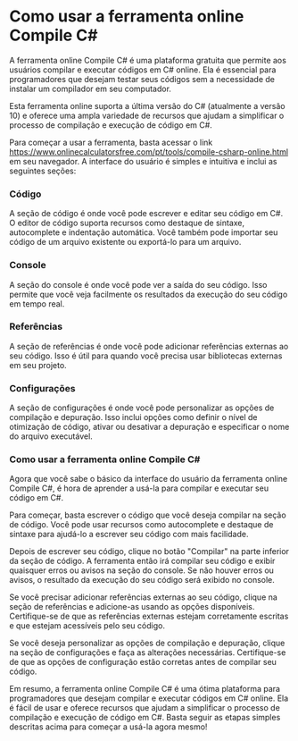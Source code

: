 Como usar a ferramenta online Compile C#
========================================

A ferramenta online Compile C# é uma plataforma gratuita que permite aos usuários compilar e executar códigos em C# online. Ela é essencial para programadores que desejam testar seus códigos sem a necessidade de instalar um compilador em seu computador.

Esta ferramenta online suporta a última versão do C# (atualmente a versão 10) e oferece uma ampla variedade de recursos que ajudam a simplificar o processo de compilação e execução de código em C#.

Para começar a usar a ferramenta, basta acessar o link <https://www.onlinecalculatorsfree.com/pt/tools/compile-csharp-online.html> em seu navegador. A interface do usuário é simples e intuitiva e inclui as seguintes seções:

### Código

A seção de código é onde você pode escrever e editar seu código em C#. O editor de código suporta recursos como destaque de sintaxe, autocomplete e indentação automática. Você também pode importar seu código de um arquivo existente ou exportá-lo para um arquivo.

### Console

A seção do console é onde você pode ver a saída do seu código. Isso permite que você veja facilmente os resultados da execução do seu código em tempo real.

### Referências

A seção de referências é onde você pode adicionar referências externas ao seu código. Isso é útil para quando você precisa usar bibliotecas externas em seu projeto.

### Configurações

A seção de configurações é onde você pode personalizar as opções de compilação e depuração. Isso inclui opções como definir o nível de otimização de código, ativar ou desativar a depuração e especificar o nome do arquivo executável.

### Como usar a ferramenta online Compile C#

Agora que você sabe o básico da interface do usuário da ferramenta online Compile C#, é hora de aprender a usá-la para compilar e executar seu código em C#.

Para começar, basta escrever o código que você deseja compilar na seção de código. Você pode usar recursos como autocomplete e destaque de sintaxe para ajudá-lo a escrever seu código com mais facilidade.

Depois de escrever seu código, clique no botão "Compilar" na parte inferior da seção de código. A ferramenta então irá compilar seu código e exibir quaisquer erros ou avisos na seção do console. Se não houver erros ou avisos, o resultado da execução do seu código será exibido no console.

Se você precisar adicionar referências externas ao seu código, clique na seção de referências e adicione-as usando as opções disponíveis. Certifique-se de que as referências externas estejam corretamente escritas e que estejam acessíveis pelo seu código.

Se você deseja personalizar as opções de compilação e depuração, clique na seção de configurações e faça as alterações necessárias. Certifique-se de que as opções de configuração estão corretas antes de compilar seu código.

Em resumo, a ferramenta online Compile C# é uma ótima plataforma para programadores que desejam compilar e executar códigos em C# online. Ela é fácil de usar e oferece recursos que ajudam a simplificar o processo de compilação e execução de código em C#. Basta seguir as etapas simples descritas acima para começar a usá-la agora mesmo!